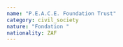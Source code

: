 ```yaml
---
name: "P.E.A.C.E. Foundation Trust"
category: civil_society
nature: "Fondation "
nationality: ZAF
---
```

    